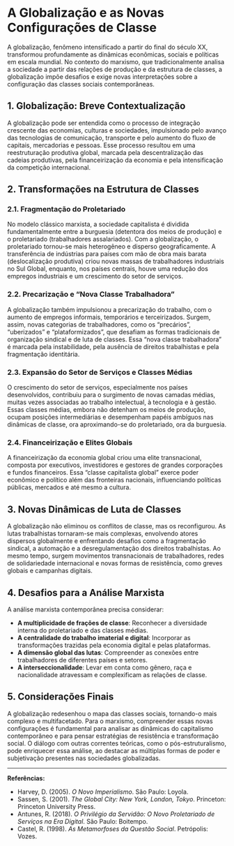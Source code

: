# A Globalização e as Novas Configurações de Classe

A globalização, fenômeno intensificado a partir do final do século XX, transformou profundamente as dinâmicas econômicas, sociais e políticas em escala mundial. No contexto do marxismo, que tradicionalmente analisa a sociedade a partir das relações de produção e da estrutura de classes, a globalização impõe desafios e exige novas interpretações sobre a configuração das classes sociais contemporâneas.

## 1. Globalização: Breve Contextualização

A globalização pode ser entendida como o processo de integração crescente das economias, culturas e sociedades, impulsionado pelo avanço das tecnologias de comunicação, transporte e pelo aumento do fluxo de capitais, mercadorias e pessoas. Esse processo resultou em uma reestruturação produtiva global, marcada pela descentralização das cadeias produtivas, pela financeirização da economia e pela intensificação da competição internacional.

## 2. Transformações na Estrutura de Classes

### 2.1. Fragmentação do Proletariado

No modelo clássico marxista, a sociedade capitalista é dividida fundamentalmente entre a burguesia (detentora dos meios de produção) e o proletariado (trabalhadores assalariados). Com a globalização, o proletariado tornou-se mais heterogêneo e disperso geograficamente. A transferência de indústrias para países com mão de obra mais barata (deslocalização produtiva) criou novas massas de trabalhadores industriais no Sul Global, enquanto, nos países centrais, houve uma redução dos empregos industriais e um crescimento do setor de serviços.

### 2.2. Precarização e “Nova Classe Trabalhadora”

A globalização também impulsionou a precarização do trabalho, com o aumento de empregos informais, temporários e terceirizados. Surgem, assim, novas categorias de trabalhadores, como os “precários”, “uberizados” e “plataformizados”, que desafiam as formas tradicionais de organização sindical e de luta de classes. Essa “nova classe trabalhadora” é marcada pela instabilidade, pela ausência de direitos trabalhistas e pela fragmentação identitária.

### 2.3. Expansão do Setor de Serviços e Classes Médias

O crescimento do setor de serviços, especialmente nos países desenvolvidos, contribuiu para o surgimento de novas camadas médias, muitas vezes associadas ao trabalho intelectual, à tecnologia e à gestão. Essas classes médias, embora não detenham os meios de produção, ocupam posições intermediárias e desempenham papéis ambíguos nas dinâmicas de classe, ora aproximando-se do proletariado, ora da burguesia.

### 2.4. Financeirização e Elites Globais

A financeirização da economia global criou uma elite transnacional, composta por executivos, investidores e gestores de grandes corporações e fundos financeiros. Essa “classe capitalista global” exerce poder econômico e político além das fronteiras nacionais, influenciando políticas públicas, mercados e até mesmo a cultura.

## 3. Novas Dinâmicas de Luta de Classes

A globalização não eliminou os conflitos de classe, mas os reconfigurou. As lutas trabalhistas tornaram-se mais complexas, envolvendo atores dispersos globalmente e enfrentando desafios como a fragmentação sindical, a automação e a desregulamentação dos direitos trabalhistas. Ao mesmo tempo, surgem movimentos transnacionais de trabalhadores, redes de solidariedade internacional e novas formas de resistência, como greves globais e campanhas digitais.

## 4. Desafios para a Análise Marxista

A análise marxista contemporânea precisa considerar:

- **A multiplicidade de frações de classe**: Reconhecer a diversidade interna do proletariado e das classes médias.
- **A centralidade do trabalho imaterial e digital**: Incorporar as transformações trazidas pela economia digital e pelas plataformas.
- **A dimensão global das lutas**: Compreender as conexões entre trabalhadores de diferentes países e setores.
- **A interseccionalidade**: Levar em conta como gênero, raça e nacionalidade atravessam e complexificam as relações de classe.

## 5. Considerações Finais

A globalização redesenhou o mapa das classes sociais, tornando-o mais complexo e multifacetado. Para o marxismo, compreender essas novas configurações é fundamental para analisar as dinâmicas do capitalismo contemporâneo e para pensar estratégias de resistência e transformação social. O diálogo com outras correntes teóricas, como o pós-estruturalismo, pode enriquecer essa análise, ao destacar as múltiplas formas de poder e subjetivação presentes nas sociedades globalizadas.

___

**Referências:**

- Harvey, D. (2005). _O Novo Imperialismo_. São Paulo: Loyola.
- Sassen, S. (2001). _The Global City: New York, London, Tokyo_. Princeton: Princeton University Press.
- Antunes, R. (2018). _O Privilégio da Servidão: O Novo Proletariado de Serviços na Era Digital_. São Paulo: Boitempo.
- Castel, R. (1998). _As Metamorfoses da Questão Social_. Petrópolis: Vozes.